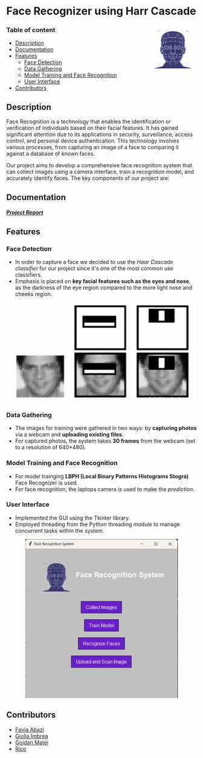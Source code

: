 # Face Recognizer using Harr Cascade

<img align="right" src="icon.png" width="25%">

### **Table of content**
- [Description](#description) 
- [Documentation](#documentation)
- [Features](#features)
    - [Face Detection](#face-detection)
    - [Data Gathering](#data-gathering) 
    - [Model Training and Face Recognition](#model-training-and-face-recognition)
    - [User Interface](#user-interface)
- [Contributors](#contributors) 

## Description

Face Recognition is a technology that enables the identification or verification of individuals based on their facial features. It has gained significant attention due to its applications in security, surveillance, access control, and personal device authentication. This technology involves various processes, from capturing an image of a face to comparing it against a database of known faces.

Our project aims to develop a comprehensive face recognition system that can collect images using a camera interface, train a recognition model, and accurately identify faces. The key components of our project are:

## Documentation

##### [Project Report](./Resources/AI_LAB_Project_Report.pdf) 

## Features

### Face Detection

- In order to capture a face we decided to use the *Haar Cascade classifier* for our project since it's one of the most common use classifiers. 
- Emphasis is placed on **key facial features such as the eyes and nose**, as the darkness of the eye region compared to the more light nose and cheeks region.

<p align="center">
  <img src="./Resources/Features.jpg" alt="Features on human faces">
</p>

### Data Gathering

- The images for training were gathered in two ways: by **capturing photos** via a webcam and **uploading existing files**.
- For captured photos, the system takes **30 frames** from the webcam (set to a resolution of 640×480).

### Model Training and Face Recognition

- For model trainging **LBPH (Local Binary Patterns Histograms Stogra)** Face Recognizer is used.
- For face recognition, the laptops camera is used to make the *prediction*.

### User Interface

- Implemented the GUI using the Tkinter library.
- Employed threading from the Python threading module to manage concurrent tasks within the system.

<p align="center">
  <img src="./Resources/UI.jpg" alt="Features on human faces">
</p>

## Contributors

- [Favia Abazi](https://github.com/faviaabazi) 
- [Giulia Imbrea](https://github.com/giuliastf)
- [Goidan Matei](https://github.com/MateiGoidan)
- [Rico](https://github.com/Rix313379)


